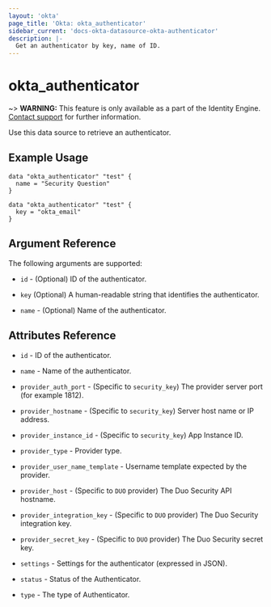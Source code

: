 ```yaml
---
layout: 'okta'
page_title: 'Okta: okta_authenticator'
sidebar_current: 'docs-okta-datasource-okta-authenticator'
description: |-
  Get an authenticator by key, name of ID.
---
```


# okta_authenticator

~> **WARNING:** This feature is only available as a part of the Identity Engine. [Contact support](mailto:dev-inquiries@okta.com) for further information.

Use this data source to retrieve an authenticator.

## Example Usage

```hcl
data "okta_authenticator" "test" {
  name = "Security Question"
}
```

```hcl
data "okta_authenticator" "test" {
  key = "okta_email"
}
```

## Argument Reference

The following arguments are supported:

- `id` - (Optional) ID of the authenticator.

- `key` (Optional) A human-readable string that identifies the authenticator.

- `name` - (Optional) Name of the authenticator.

## Attributes Reference

- `id` - ID of the authenticator.

- `name` - Name of the authenticator.

- `provider_auth_port` - (Specific to `security_key`) The provider server port (for example 1812).

- `provider_hostname` - (Specific to `security_key`) Server host name or IP address.

- `provider_instance_id` - (Specific to `security_key`) App Instance ID.

- `provider_type` - Provider type.

- `provider_user_name_template` - Username template expected by the provider.

- `provider_host` - (Specific to `DUO` provider) The Duo Security API hostname.

- `provider_integration_key` - (Specific to `DUO` provider) The Duo Security integration key.

- `provider_secret_key` - (Specific to `DUO` provider) The Duo Security secret key.

- `settings` - Settings for the authenticator (expressed in JSON).

- `status` - Status of the Authenticator.

- `type` - The type of Authenticator.

